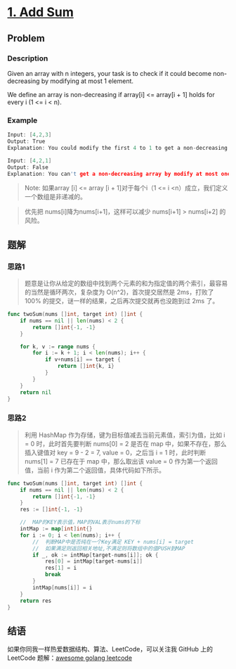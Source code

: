 # [1. Add Sum][title]

## Problem

### Description

Given an array with n integers, your task is to check if it could become non-decreasing by modifying at most 1 element.

We define an array is non-decreasing if array[i] <= array[i + 1] holds for every i (1 <= i < n).
### Example
```cpp
Input: [4,2,3]
Output: True
Explanation: You could modify the first 4 to 1 to get a non-decreasing array.

Input: [4,2,1]
Output: False
Explanation: You can't get a non-decreasing array by modify at most one element.
```
> Note: 如果array [i] <= array [i + 1]对于每个i（1 <= i <n）成立，我们定义一个数组是非递减的。

>优先把 nums[i]降为nums[i+1]，这样可以减少 nums[i+1] > nums[i+2] 的风险。

## 题解
### 思路1
>题意是让你从给定的数组中找到两个元素的和为指定值的两个索引，最容易的当然是循环两次，复杂度为 O(n^2)，首次提交居然是 2ms，打败了 100% 的提交，谜一样的结果，之后再次提交就再也没跑到过 2ms 了。
```go
func twoSum(nums []int, target int) []int {
	if nums == nil || len(nums) < 2 {
		return []int{-1, -1}
	}

	for k, v := range nums {
		for i := k + 1; i < len(nums); i++ {
			if v+nums[i] == target {
				return []int{k, i}
			}
		}
	}
	return nil
}
```

### 思路2
>利用 HashMap 作为存储，键为目标值减去当前元素值，索引为值，比如 i = 0 时，此时首先要判断 nums[0] = 2 是否在 map 中，如果不存在，那么插入键值对 key = 9 - 2 = 7, value = 0，之后当 i = 1 时，此时判断 nums[1] = 7 已存在于 map 中，那么取出该 value = 0 作为第一个返回值，当前 i 作为第二个返回值，具体代码如下所示。
```go
func twoSum(nums []int, target int) []int {
	if nums == nil || len(nums) < 2 {
		return []int{-1, -1}
	}
	res := []int{-1, -1}

	//	MAP的KEY表示值，MAP的VAL表示nums的下标
	intMap := map[int]int{}
	for i := 0; i < len(nums); i++ {
		//	判断MAP中是否纯在一个Key满足 KEY + nums[i] = target
		//	如果满足则返回相关地址,不满足则将数组中的值PUSH到MAP
		if _, ok := intMap[target-nums[i]]; ok {
			res[0] = intMap[target-nums[i]]
			res[1] = i
			break
		}
		intMap[nums[i]] = i
	}
	return res
}
```


## 结语

如果你同我一样热爱数据结构、算法、LeetCode，可以关注我 GitHub 上的 LeetCode 题解：[awesome golang leetcode][me]

[title]: https://leetcode.com/problems/two-sum/description/
[me]: https://github.com/kylesliu/awesome-golang-leetcode
